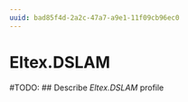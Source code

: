 ```yaml
---
uuid: bad85f4d-2a2c-47a7-a9e1-11f09cb96ec0
---
```



# Eltex.DSLAM


#TODO: ## Describe *Eltex.DSLAM* profile

